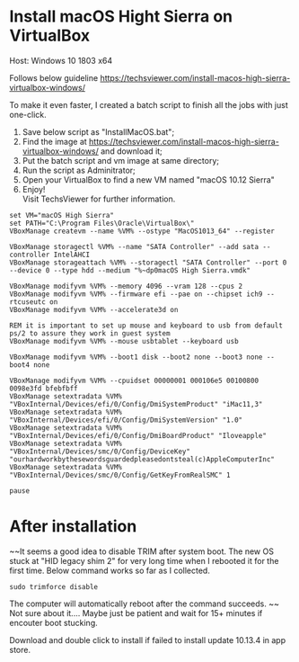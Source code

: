# Install macOS Hight Sierra on VirtualBox

Host: Windows 10 1803 x64

Follows below guideline
https://techsviewer.com/install-macos-high-sierra-virtualbox-windows/

To make it even faster, I created a batch script to finish all the jobs with just one-click.  
1. Save below script as "InstallMacOS.bat";  
2. Find the image at https://techsviewer.com/install-macos-high-sierra-virtualbox-windows/ and download it;  
3. Put the batch script and vm image at same directory;  
4. Run the script as Adminitrator;  
5. Open your VirtualBox to find a new VM named "macOS 10.12 Sierra"  
6. Enjoy!  
Visit TechsViewer for further information.

```
set VM="macOS High Sierra"
set PATH="C:\Program Files\Oracle\VirtualBox\"
VBoxManage createvm --name %VM% --ostype "MacOS1013_64" --register

VBoxManage storagectl %VM% --name "SATA Controller" --add sata --controller IntelAHCI
VBoxManage storageattach %VM% --storagectl "SATA Controller" --port 0 --device 0 --type hdd --medium "%~dp0macOS High Sierra.vmdk"

VBoxManage modifyvm %VM% --memory 4096 --vram 128 --cpus 2
VBoxManage modifyvm %VM% --firmware efi --pae on --chipset ich9 --rtcuseutc on 
VBoxManage modifyvm %VM% --accelerate3d on

REM it is important to set up mouse and keyboard to usb from default ps/2 to assure they work in guest system
VBoxManage modifyvm %VM% --mouse usbtablet --keyboard usb

VBoxManage modifyvm %VM% --boot1 disk --boot2 none --boot3 none --boot4 none

VBoxManage modifyvm %VM% --cpuidset 00000001 000106e5 00100800 0098e3fd bfebfbff
VBoxManage setextradata %VM% "VBoxInternal/Devices/efi/0/Config/DmiSystemProduct" "iMac11,3"
VBoxManage setextradata %VM% "VBoxInternal/Devices/efi/0/Config/DmiSystemVersion" "1.0"
VBoxManage setextradata %VM% "VBoxInternal/Devices/efi/0/Config/DmiBoardProduct" "Iloveapple"
VBoxManage setextradata %VM% "VBoxInternal/Devices/smc/0/Config/DeviceKey" "ourhardworkbythesewordsguardedpleasedontsteal(c)AppleComputerInc"
VBoxManage setextradata %VM% "VBoxInternal/Devices/smc/0/Config/GetKeyFromRealSMC" 1

pause
```

# After installation 
~~It seems a good idea to disable TRIM after system boot. The new OS stuck at "HID legacy shim 2" for very long time when I rebooted it for the first time. Below command works so far as I collected. 
```
sudo trimforce disable
```
The computer will automatically reboot after the command succeeds. 
~~
Not sure about it.... Maybe just be patient and wait for 15+ minutes if encouter boot stucking. 

Download and double click to install if failed to install update 10.13.4 in app store.  


